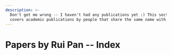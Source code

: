 ```yaml
---
description: >-
  Don't get me wrong -- I haven't had any publications yet :) This section
  covers academic publications by people that share the same name with me!
---
```


# Papers by Rui Pan -- Index

